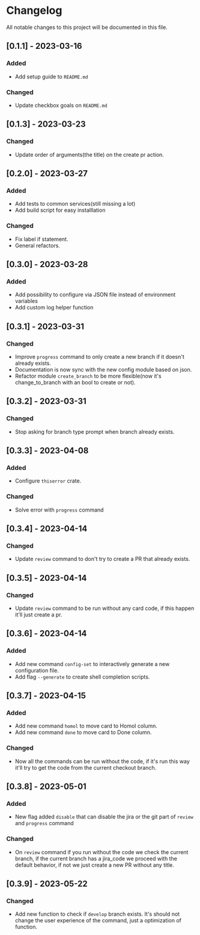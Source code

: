 # Changelog
All notable changes to this project will be documented in this file.

## [0.1.1] - 2023-03-16

### Added

- Add setup guide to `README.md`

### Changed

- Update checkbox goals on `README.md`

## [0.1.3] - 2023-03-23

### Changed

- Update order of arguments(the title) on the create pr action.

## [0.2.0] - 2023-03-27

### Added

- Add tests to common services(still missing a lot)
- Add build script for easy installlation

### Changed

- Fix label if statement.
- General refactors.

## [0.3.0] - 2023-03-28

### Added

- Add possibility to configure via JSON file instead of
  environment variables
- Add custom log helper function

## [0.3.1] - 2023-03-31

### Changed

- Improve `progress` command to only create a new
  branch if it doesn't already exists.
- Documentation is now sync with the new config module
  based on json.
- Refactor module `create_branch` to be more
  flexible(now it's change_to_branch with an bool to
  create or not).

## [0.3.2] - 2023-03-31

### Changed

- Stop asking for branch type prompt when branch already exists.

## [0.3.3] - 2023-04-08

### Added

- Configure `thiserror` crate.

### Changed

- Solve error with `progress` command

## [0.3.4] - 2023-04-14

### Changed

- Update `review` command to don't try to create a PR
  that already exists.

## [0.3.5] - 2023-04-14

### Changed

- Update `review` command to be run without any card code, if this happen it'll just create a pr.

## [0.3.6] - 2023-04-14

### Added

- Add new command `config-set` to interactively generate a new configuration file.
- Add flag `--generate` to create shell completion scripts.

## [0.3.7] - 2023-04-15

### Added

- Add new command `homol` to move card to Homol column.
- Add new command `done` to move card to Done column.

### Changed

- Now all the commands can be run without the code, if
  it's run this way it'll try to get the code from the
  current checkout branch.

## [0.3.8] - 2023-05-01

### Added

- New flag added `disable` that can disable the jira or the git part of
`review` and `progress` command

### Changed

- On `review` command if you run without the code we check the current
branch, if the current branch has a jira_code we proceed with the
default behavior, if not we just create a new PR without any title.

## [0.3.9] - 2023-05-22

### Changed

- Add new function to check if `develop` branch exists. It's should not change the user experience of the command, just a optimization of function.
